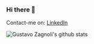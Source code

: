 ### Hi there 👋

Contact-me on:
[LinkedIn](https://www.linkedin.com/in/gustavozagnoli/)

![Gustavo Zagnoli's github stats](https://github-readme-stats.vercel.app/api?username=guzcv99&show_icons=true&theme=radical)
